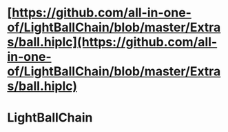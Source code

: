 # [https://github.com/all-in-one-of/LightBallChain/blob/master/Extras/ball.hiplc](https://github.com/all-in-one-of/LightBallChain/blob/master/Extras/ball.hiplc)

# LightBallChain
